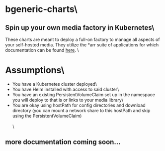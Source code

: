 # bgeneric-charts\
## Spin up your own media factory in Kubernetes\
These charts are meant to deploy a full-on factory to manage all aspects of your self-hosted media. They utilize the *arr suite of applications for which documentation can be found [here](https://wiki.servarr.com/).
\
# Assumptions\
* You have a Kubernetes cluster deployed\
* You have Helm installed with access to said cluster\
* You have an existing PersistentVolumeClaim set up in the namespace you will deploy to that is or links to your media library\
* You are okay using hostPath for config directories and download directory (you can mount a network share to this hostPath and skip using the PersistentVolumeClaim)\
\
\
## more documentation coming soon...
